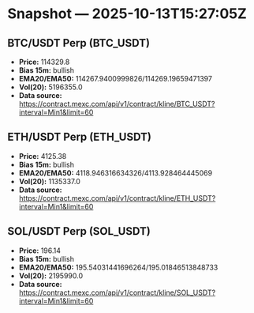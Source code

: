 # Snapshot — 2025-10-13T15:27:05Z

## BTC/USDT Perp (BTC_USDT)
- **Price:** 114329.8
- **Bias 15m:** bullish
- **EMA20/EMA50:** 114267.9400999826/114269.19659471397
- **Vol(20):** 5196355.0
- **Data source:** https://contract.mexc.com/api/v1/contract/kline/BTC_USDT?interval=Min1&limit=60

## ETH/USDT Perp (ETH_USDT)
- **Price:** 4125.38
- **Bias 15m:** bullish
- **EMA20/EMA50:** 4118.946316634326/4113.928464445069
- **Vol(20):** 1135337.0
- **Data source:** https://contract.mexc.com/api/v1/contract/kline/ETH_USDT?interval=Min1&limit=60

## SOL/USDT Perp (SOL_USDT)
- **Price:** 196.14
- **Bias 15m:** bullish
- **EMA20/EMA50:** 195.54031441696264/195.01846513848733
- **Vol(20):** 2195990.0
- **Data source:** https://contract.mexc.com/api/v1/contract/kline/SOL_USDT?interval=Min1&limit=60
